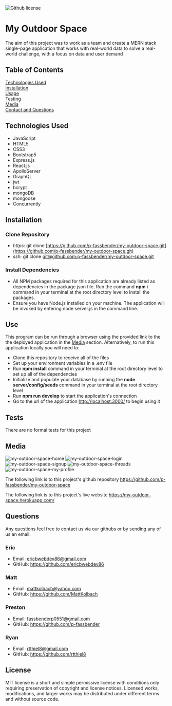 ![Github license](https://img.shields.io/badge/license-MIT-green.svg)

# My Outdoor Space 

The aim of this project was to work as a team and create a MERN stack single-page application that works with real-world data to solve a real-world challenge, with a focus on data and user demand

## Table of Contents
[Technologies Used](#technologies-used) <br>
[Installation](#installation) <br>
[Usage](#use) <br>
[Testing](#tests) <br>
[Media](#media) <br>
[Contact and Questions](#questions) <br>
  

## Technologies Used
* JavaScript
* HTML5
* CSS3
* Bootstrap5
* Express.js
* React.js
* ApolloServer
* GraphQL
* jwt
* bcrypt
* mongoDB
* mongoose
* Concurrently

## Installation
### Clone Repository
* *https:* git clone [https://github.com/p-fassbender/my-outdoor-space.git](https://github.com/p-fassbender/my-outdoor-space.git)
* *ssh:* git clone [git@github.com:p-fassbender/my-outdoor-space.git](git@github.com:p-fassbender/my-outdoor-space.git)

### Install Dependencies
* All NPM packages required for this application are already listed as dependencies in the package.json file. Run the command **npm i** command in your terminal at the root directory level to install the packages.
* Ensure you have Node.js installed on your machine. The application will be invoked by entering node server.js in the command line.

## Use
This program can be run through a browser using the provided link to the the deployed application in the [Media](#media) section. Alternatively, to run this application locally you will need to:

* Clone this repository to receive all of the files
* Set up your environment variables in a .env file
* Run **npm install** command in your terminal at the root directory level to set up all of the dependencies
* Initialize and populate your database by running the **node server/config/seeds** command in your terminal at the root directory level
* Run **npm run develop** to start the application's connection
* Go to the url of the application [http://localhost:3000/](http://localhost:3000/) to begin using it

## Tests
There are no formal tests for this project

## Media
![my-outdoor-space-home](https://user-images.githubusercontent.com/36012762/167975766-36d757cc-97d7-4d03-93a1-e06881d3ac2f.png)
![my-outdoor-space-login](https://user-images.githubusercontent.com/36012762/167975793-99ae6f01-e270-48ab-a424-774921ab26d5.png)
![my-outdoor-space-signup](https://user-images.githubusercontent.com/36012762/167975806-9fe7a875-a6e8-48f7-937a-ea940042257b.png)
![my-outdoor-space-threads](https://user-images.githubusercontent.com/36012762/167975826-9d6d06bb-baaa-4563-9771-42604f7ee2a0.png)
![my-outdoor-space-my-profile](https://user-images.githubusercontent.com/36012762/167975830-92e506a9-a0e6-4bb9-b511-1eda84bb046d.png)

The following link is to this project's github repository
https://github.com/p-fassbender/my-outdoor-space

The following link is to this project's live website
https://my-outdoor-space.herokuapp.com/ 

## Questions
Any questions feel free to contact us via our githubs or by sending any of us an email. <br/>
### Eric
* Email: ericbwebdev86@gmail.com   
* GitHub: https://github.com/ericbwebdev86
### Matt
* Email: mattkolbach@yahoo.com
* GitHub: https://github.com/MattKolbach
### Preston
* Email: fassbenderp0551@gmail.com
* GitHub:  https://github.com/p-fassbender
### Ryan
* Email: rtthiel8@gmail.com
* GitHub: https://github.com/rtthiel8

## License
MIT license is a short and simple permissive license with conditions only requiring preservation of copyright and license notices. Licensed works, modifications, and larger works may be distributed under different terms and without source code.
